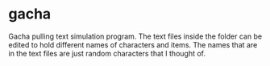 # gacha
Gacha pulling text simulation program.
The text files inside the folder can be edited to hold different names of characters and items.
The names that are in the text files are just random characters that I thought of.
